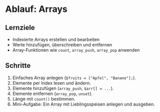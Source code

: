 # Ablauf: Arrays

## Lernziele
- Indexierte Arrays erstellen und bearbeiten
- Werte hinzufügen, überschreiben und entfernen
- Array-Funktionen wie `count`, `array_push`, `array_pop` anwenden

## Schritte
1. Einfaches Array anlegen (`$fruits = ["Apfel", "Banane"];`).
2. Elemente per Index lesen und ändern.
3. Elemente hinzufügen (`array_push`, `$arr[] = ...`). 
4. Elemente entfernen (`array_pop`, `unset`). 
5. Länge mit `count()` bestimmen.
6. Mini-Aufgabe: Ein Array mit Lieblingsspeisen anlegen und ausgeben.
